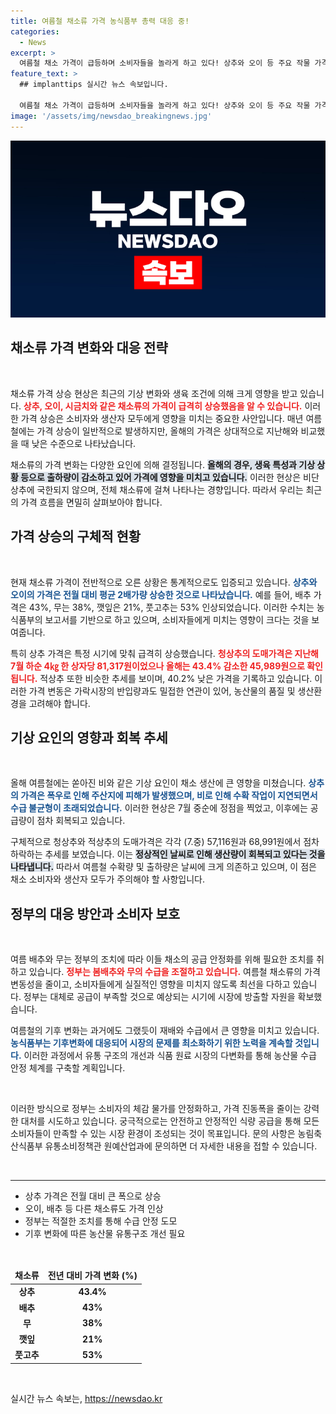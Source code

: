 ```yaml
---
title: 여름철 채소류 가격 농식품부 총력 대응 중!
categories:
  - News
excerpt: >
  여름철 채소 가격이 급등하며 소비자들을 놀라게 하고 있다! 상추와 오이 등 주요 작물 가격이 전년 대비 두 배가량 폭등했는데, 그 배경에는 집중호우와 기상 이변이 있다. 정부는 수급 불균형 해소를 위해 조치를 취하겠다고 밝혔다.
feature_text: >
  ## implanttips 실시간 뉴스 속보입니다.

  여름철 채소 가격이 급등하며 소비자들을 놀라게 하고 있다! 상추와 오이 등 주요 작물 가격이 전년 대비 두 배가량 폭등했는데, 그 배경에는 집중호우와 기상 이변이 있다. 정부는 수급 불균형 해소를 위해 조치를 취하겠다고 밝혔다.
image: '/assets/img/newsdao_breakingnews.jpg'
---
```


<p><img src="/assets/img/newsdao_breakingnews.jpg" alt="implanttips 속보" /></p>

<h2 data-ke-size="size26">채소류 가격 변화와 대응 전략</h2>

<p data-ke-size="size16">&nbsp;</p>

<p>채소류 가격 상승 현상은 최근의 기상 변화와 생육 조건에 의해 크게 영향을 받고 있습니다. <b><span style="color: #ee2323;">상추, 오이, 시금치와 같은 채소류의 가격이 급격히 상승했음을 알 수 있습니다.</span></b> 이러한 가격 상승은 소비자와 생산자 모두에게 영향을 미치는 중요한 사안입니다. 매년 여름철에는 가격 상승이 일반적으로 발생하지만, 올해의 가격은 상대적으로 지난해와 비교했을 때 낮은 수준으로 나타났습니다. </p>

<p>채소류의 가격 변화는 다양한 요인에 의해 결정됩니다. <b><span style="background-color: #21538527;">올해의 경우, 생육 특성과 기상 상황 등으로 출하량이 감소하고 있어 가격에 영향을 미치고 있습니다.</span></b> 이러한 현상은 비단 상추에 국한되지 않으며, 전체 채소류에 걸쳐 나타나는 경향입니다. 따라서 우리는 최근의 가격 흐름을 면밀히 살펴보아야 합니다.</p>

<h2 data-ke-size="size26">가격 상승의 구체적 현황</h2>

<p data-ke-size="size16">&nbsp;</p>

<p>현재 채소류 가격이 전반적으로 오른 상황은 통계적으로도 입증되고 있습니다. <b><span style="color: #1a5490;">상추와 오이의 가격은 전월 대비 평균 2배가량 상승한 것으로 나타났습니다.</span></b> 예를 들어, 배추 가격은 43%, 무는 38%, 깻잎은 21%, 풋고추는 53% 인상되었습니다. 이러한 수치는 농식품부의 보고서를 기반으로 하고 있으며, 소비자들에게 미치는 영향이 크다는 것을 보여줍니다.</p>

<p>특히 상추 가격은 특정 시기에 맞춰 급격히 상승했습니다. <b><span style="color: #ee2323;">청상추의 도매가격은 지난해 7월 하순 4㎏ 한 상자당 81,317원이었으나 올해는 43.4% 감소한 45,989원으로 확인됩니다.</span></b> 적상추 또한 비슷한 추세를 보이며, 40.2% 낮은 가격을 기록하고 있습니다. 이러한 가격 변동은 가락시장의 반입량과도 밀접한 연관이 있어, 농산물의 품질 및 생산환경을 고려해야 합니다.</p>

<h2 data-ke-size="size26">기상 요인의 영향과 회복 추세</h2>

<p data-ke-size="size16">&nbsp;</p>

<p>올해 여름철에는 쏟아진 비와 같은 기상 요인이 채소 생산에 큰 영향을 미쳤습니다. <b><span style="color: #1a5490;">상추의 가격은 폭우로 인해 주산지에 피해가 발생했으며, 비로 인해 수확 작업이 지연되면서 수급 불균형이 초래되었습니다.</span></b> 이러한 현상은 7월 중순에 정점을 찍었고, 이후에는 공급량이 점차 회복되고 있습니다.</p>

<p>구체적으로 청상추와 적상추의 도매가격은 각각 (7.중) 57,116원과 68,991원에서 점차 하락하는 추세를 보였습니다. 이는 <b><span style="background-color: #21538527;">정상적인 날씨로 인해 생산량이 회복되고 있다는 것을 나타냅니다.</span></b> 따라서 여름철 수확량 및 출하량은 날씨에 크게 의존하고 있으며, 이 점은 채소 소비자와 생산자 모두가 주의해야 할 사항입니다.</p>

<h2 data-ke-size="size26">정부의 대응 방안과 소비자 보호</h2>

<p data-ke-size="size16">&nbsp;</p>

<p>여름 배추와 무는 정부의 조치에 따라 이들 채소의 공급 안정화를 위해 필요한 조치를 취하고 있습니다. <b><span style="color: #ee2323;">정부는 봄배추와 무의 수급을 조절하고 있습니다.</span></b> 여름철 채소류의 가격 변동성을 줄이고, 소비자들에게 실질적인 영향을 미치지 않도록 최선을 다하고 있습니다. 정부는 대체로 공급이 부족할 것으로 예상되는 시기에 시장에 방출할 자원을 확보했습니다.</p>

<p>여름철의 기후 변화는 과거에도 그랬듯이 재배와 수급에서 큰 영향을 미치고 있습니다. <b><span style="color: #1a5490;">농식품부는 기후변화에 대응되어 시장의 문제를 최소화하기 위한 노력을 계속할 것입니다.</span></b> 이러한 과정에서 유통 구조의 개선과 식품 원료 시장의 다변화를 통해 농산물 수급 안정 체계를 구축할 계획입니다.</p>

<p data-ke-size="size16">&nbsp;</p>

<p>이러한 방식으로 정부는 소비자의 체감 물가를 안정화하고, 가격 진동폭을 줄이는 강력한 대처를 시도하고 있습니다. 궁극적으로는 안전하고 안정적인 식량 공급을 통해 모든 소비자들이 만족할 수 있는 시장 환경이 조성되는 것이 목표입니다. 문의 사항은 농림축산식품부 유통소비정책관 원예산업과에 문의하면 더 자세한 내용을 접할 수 있습니다.</p>

<p data-ke-size="size16">&nbsp;</p>

<hr>

<ul>
    <li>상추 가격은 전월 대비 큰 폭으로 상승</li>
    <li>오이, 배추 등 다른 채소류도 가격 인상</li>
    <li>정부는 적절한 조치를 통해 수급 안정 도모</li>
    <li>기후 변화에 따른 농산물 유통구조 개선 필요</li>
</ul>

<p data-ke-size="size16">&nbsp;</p>

<table style="width: 100%;">
    <thead>
        <tr>
            <td style="text-align: center; height: 17px;"><b>채소류</b></td>
            <td style="text-align: center; height: 17px;"><b>전년 대비 가격 변화 (%)</b></td>
        </tr>
    </thead>
    <tbody>
        <tr>
            <td style="text-align: center; height: 17px;"><b>상추</b></td>
            <td style="text-align: center; height: 17px;"><b>43.4%</b></td>
        </tr>
        <tr>
            <td style="text-align: center; height: 17px;"><b>배추</b></td>
            <td style="text-align: center; height: 17px;"><b>43%</b></td>
        </tr>
        <tr>
            <td style="text-align: center; height: 17px;"><b>무</b></td>
            <td style="text-align: center; height: 17px;"><b>38%</b></td>
        </tr>
        <tr>
            <td style="text-align: center; height: 17px;"><b>깻잎</b></td>
            <td style="text-align: center; height: 17px;"><b>21%</b></td>
        </tr>
        <tr>
            <td style="text-align: center; height: 17px;"><b>풋고추</b></td>
            <td style="text-align: center; height: 17px;"><b>53%</b></td>
        </tr>
    </tbody>
</table>

<p data-ke-size="size16">&nbsp;</p>
실시간 뉴스 속보는, <a href="https://newsdao.kr" rel="dofollow">https://newsdao.kr</a>


